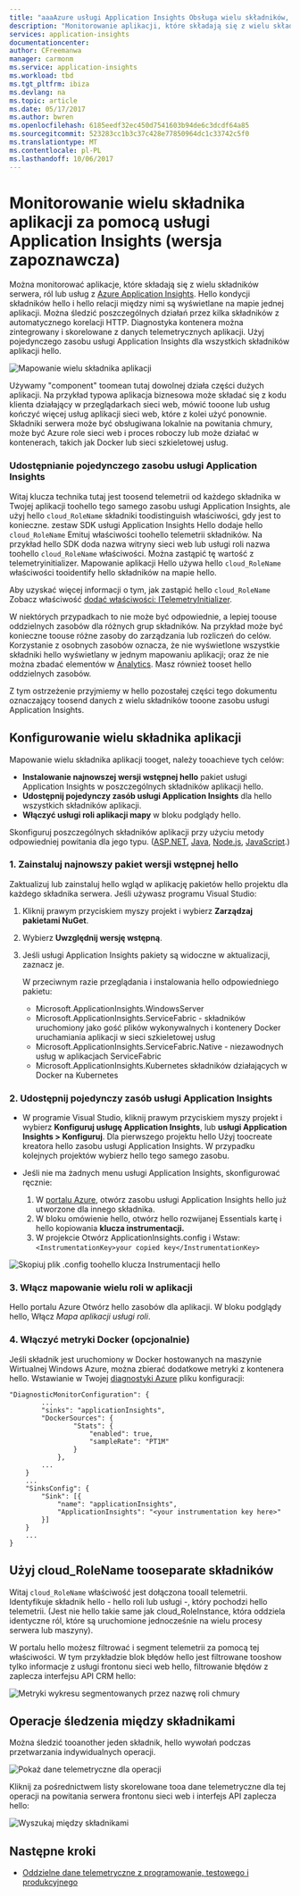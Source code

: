 ```yaml
---
title: "aaaAzure usługi Application Insights Obsługa wielu składników, mikrousług i kontenery | Dokumentacja firmy Microsoft"
description: "Monitorowanie aplikacji, które składają się z wielu składników lub ról, wydajności i użycia."
services: application-insights
documentationcenter: 
author: CFreemanwa
manager: carmonm
ms.service: application-insights
ms.workload: tbd
ms.tgt_pltfrm: ibiza
ms.devlang: na
ms.topic: article
ms.date: 05/17/2017
ms.author: bwren
ms.openlocfilehash: 6185eedf32ec450d7541603b94de6c3dcdf64a85
ms.sourcegitcommit: 523283cc1b3c37c428e77850964dc1c33742c5f0
ms.translationtype: MT
ms.contentlocale: pl-PL
ms.lasthandoff: 10/06/2017
---
```

# <a name="monitor-multi-component-applications-with-application-insights-preview"></a>Monitorowanie wielu składnika aplikacji za pomocą usługi Application Insights (wersja zapoznawcza)

Można monitorować aplikacje, które składają się z wielu składników serwera, ról lub usług z [Azure Application Insights](app-insights-overview.md). Hello kondycji składników hello i hello relacji między nimi są wyświetlane na mapie jednej aplikacji. Można śledzić poszczególnych działań przez kilka składników z automatycznego korelacji HTTP. Diagnostyka kontenera można zintegrowany i skorelowane z danych telemetrycznych aplikacji. Użyj pojedynczego zasobu usługi Application Insights dla wszystkich składników aplikacji hello. 

![Mapowanie wielu składnika aplikacji](./media/app-insights-monitor-multi-role-apps/app-map.png)

Używamy "component" toomean tutaj dowolnej działa części dużych aplikacji. Na przykład typowa aplikacja biznesowa może składać się z kodu klienta działający w przeglądarkach sieci web, mówić tooone lub usług kończyć więcej usług aplikacji sieci web, które z kolei użyć ponownie. Składniki serwera może być obsługiwana lokalnie na powitania chmury, może być Azure role sieci web i proces roboczy lub może działać w kontenerach, takich jak Docker lub sieci szkieletowej usług. 

### <a name="sharing-a-single-application-insights-resource"></a>Udostępnianie pojedynczego zasobu usługi Application Insights 

Witaj klucza technika tutaj jest toosend telemetrii od każdego składnika w Twojej aplikacji toohello tego samego zasobu usługi Application Insights, ale użyj hello `cloud_RoleName` składniki toodistinguish właściwości, gdy jest to konieczne. zestaw SDK usługi Application Insights Hello dodaje hello `cloud_RoleName` Emituj właściwości toohello telemetrii składników. Na przykład hello SDK doda nazwa witryny sieci web lub usługi roli nazwa toohello `cloud_RoleName` właściwości. Można zastąpić tę wartość z telemetryinitializer. Mapowanie aplikacji Hello używa hello `cloud_RoleName` właściwości tooidentify hello składników na mapie hello.

Aby uzyskać więcej informacji o tym, jak zastąpić hello `cloud_RoleName` Zobacz właściwość [dodać właściwości: ITelemetryInitializer](app-insights-api-filtering-sampling.md#add-properties-itelemetryinitializer).  

W niektórych przypadkach to nie może być odpowiednie, a lepiej toouse oddzielnych zasobów dla różnych grup składników. Na przykład może być konieczne toouse różne zasoby do zarządzania lub rozliczeń do celów. Korzystanie z osobnych zasobów oznacza, że nie wyświetlone wszystkie składniki hello wyświetlany w jednym mapowaniu aplikacji; oraz że nie można zbadać elementów w [Analytics](app-insights-analytics.md). Masz również tooset hello oddzielnych zasobów.

Z tym ostrzeżenie przyjmiemy w hello pozostałej części tego dokumentu oznaczający toosend danych z wielu składników tooone zasobu usługi Application Insights.

## <a name="configure-multi-component-applications"></a>Konfigurowanie wielu składnika aplikacji

Mapowanie wielu składnika aplikacji tooget, należy tooachieve tych celów:

* **Instalowanie najnowszej wersji wstępnej hello** pakiet usługi Application Insights w poszczególnych składników aplikacji hello. 
* **Udostępnij pojedynczy zasób usługi Application Insights** dla hello wszystkich składników aplikacji.
* **Włączyć usługi roli aplikacji mapy** w bloku podglądy hello.

Skonfiguruj poszczególnych składników aplikacji przy użyciu metody odpowiedniej powitania dla jego typu. ([ASP.NET](app-insights-asp-net.md), [Java](app-insights-java-get-started.md), [Node.js](app-insights-nodejs.md), [JavaScript](app-insights-javascript.md).)

### <a name="1-install-hello-latest-pre-release-package"></a>1. Zainstaluj najnowszy pakiet wersji wstępnej hello

Zaktualizuj lub zainstaluj hello wgląd w aplikację pakietów hello projektu dla każdego składnika serwera. Jeśli używasz programu Visual Studio:

1. Kliknij prawym przyciskiem myszy projekt i wybierz **Zarządzaj pakietami NuGet**. 
2. Wybierz **Uwzględnij wersję wstępną**.
3. Jeśli usługi Application Insights pakiety są widoczne w aktualizacji, zaznacz je. 

    W przeciwnym razie przeglądania i instalowania hello odpowiedniego pakietu:
    
    * Microsoft.ApplicationInsights.WindowsServer
    * Microsoft.ApplicationInsights.ServiceFabric - składników uruchomiony jako gość plików wykonywalnych i kontenery Docker uruchamiania aplikacji w sieci szkieletowej usług
    * Microsoft.ApplicationInsights.ServiceFabric.Native - niezawodnych usług w aplikacjach ServiceFabric
    * Microsoft.ApplicationInsights.Kubernetes składników działających w Docker na Kubernetes

### <a name="2-share-a-single-application-insights-resource"></a>2. Udostępnij pojedynczy zasób usługi Application Insights

* W programie Visual Studio, kliknij prawym przyciskiem myszy projekt i wybierz **Konfiguruj usługę Application Insights**, lub **usługi Application Insights > Konfiguruj**. Dla pierwszego projektu hello Użyj toocreate kreatora hello zasobu usługi Application Insights. W przypadku kolejnych projektów wybierz hello tego samego zasobu.
* Jeśli nie ma żadnych menu usługi Application Insights, skonfigurować ręcznie:

   1. W [portalu Azure](https://portal,azure.com), otwórz zasobu usługi Application Insights hello już utworzone dla innego składnika.
   2. W bloku omówienie hello, otwórz hello rozwijanej Essentials kartę i hello kopiowania **klucza instrumentacji.**
   3. W projekcie Otwórz ApplicationInsights.config i Wstaw:`<InstrumentationKey>your copied key</InstrumentationKey>`

![Skopiuj plik .config toohello klucza Instrumentacji hello](./media/app-insights-monitor-multi-role-apps/copy-instrumentation-key.png)


### <a name="3-enable-multi-role-application-map"></a>3. Włącz mapowanie wielu roli w aplikacji

Hello portalu Azure Otwórz hello zasobów dla aplikacji. W bloku podglądy hello, Włącz *Mapa aplikacji usługi roli*.

### <a name="4-enable-docker-metrics-optional"></a>4. Włączyć metryki Docker (opcjonalnie) 

Jeśli składnik jest uruchomiony w Docker hostowanych na maszynie Wirtualnej Windows Azure, można zbierać dodatkowe metryki z kontenera hello. Wstawianie w Twojej [diagnostyki Azure](../monitoring-and-diagnostics/azure-diagnostics.md) pliku konfiguracji:

```
"DiagnosticMonitorConfiguration": {
        ...
        "sinks": "applicationInsights",
        "DockerSources": {
                "Stats": {
                    "enabled": true,
                    "sampleRate": "PT1M"
                }
            },
        ...
    }
    ...   
    "SinksConfig": {
        "Sink": [{
            "name": "applicationInsights",
            "ApplicationInsights": "<your instrumentation key here>"
        }]
    }
    ...
}

```

## <a name="use-cloudrolename-tooseparate-components"></a>Użyj cloud_RoleName tooseparate składników

Witaj `cloud_RoleName` właściwość jest dołączona tooall telemetrii. Identyfikuje składnik hello - hello roli lub usługi -, który pochodzi hello telemetrii. (Jest nie hello takie same jak cloud_RoleInstance, która oddziela identyczne ról, które są uruchomione jednocześnie na wielu procesy serwera lub maszyny).

W portalu hello możesz filtrować i segment telemetrii za pomocą tej właściwości. W tym przykładzie blok błędów hello jest filtrowane tooshow tylko informacje z usługi frontonu sieci web hello, filtrowanie błędów z zaplecza interfejsu API CRM hello:

![Metryki wykresu segmentowanych przez nazwę roli chmury](./media/app-insights-monitor-multi-role-apps/cloud-role-name.png)

## <a name="trace-operations-between-components"></a>Operacje śledzenia między składnikami

Można śledzić tooanother jeden składnik, hello wywołań podczas przetwarzania indywidualnych operacji.


![Pokaż dane telemetryczne dla operacji](./media/app-insights-monitor-multi-role-apps/show-telemetry-for-operation.png)

Kliknij za pośrednictwem listy skorelowane tooa dane telemetryczne dla tej operacji na powitania serwera frontonu sieci web i interfejs API zaplecza hello:

![Wyszukaj między składnikami](./media/app-insights-monitor-multi-role-apps/search-across-components.png)


## <a name="next-steps"></a>Następne kroki

* [Oddzielne dane telemetryczne z programowanie, testowego i produkcyjnego](app-insights-separate-resources.md)
